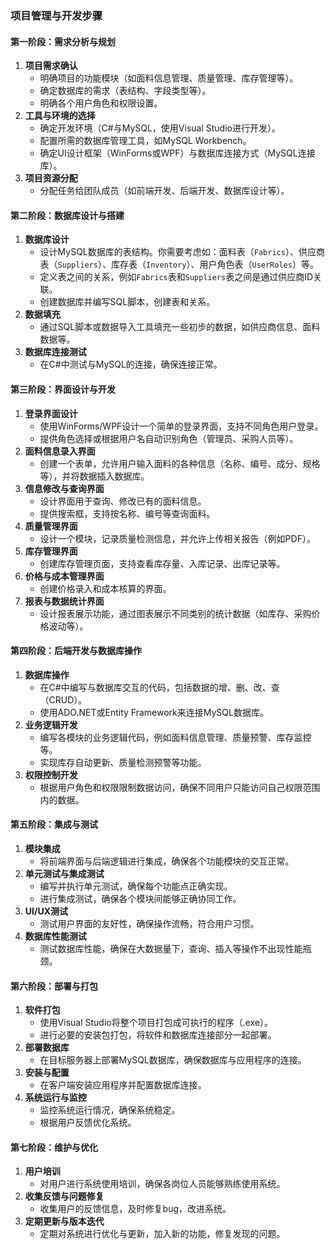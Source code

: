 ### **项目管理与开发步骤**

#### **第一阶段：需求分析与规划**
1. **项目需求确认**
   - 明确项目的功能模块（如面料信息管理、质量管理、库存管理等）。
   - 确定数据库的需求（表结构、字段类型等）。
   - 明确各个用户角色和权限设置。
2. **工具与环境的选择**
   - 确定开发环境（C#与MySQL，使用Visual Studio进行开发）。
   - 配置所需的数据库管理工具，如MySQL Workbench。
   - 确定UI设计框架（WinForms或WPF）与数据库连接方式（MySQL连接库）。
3. **项目资源分配**
   - 分配任务给团队成员（如前端开发、后端开发、数据库设计等）。

#### **第二阶段：数据库设计与搭建**
1. **数据库设计**
   - 设计MySQL数据库的表结构。你需要考虑如：面料表（`Fabrics`）、供应商表（`Suppliers`）、库存表（`Inventory`）、用户角色表（`UserRoles`）等。
   - 定义表之间的关系，例如`Fabrics`表和`Suppliers`表之间是通过供应商ID关联。
   - 创建数据库并编写SQL脚本，创建表和关系。
2. **数据填充**
   - 通过SQL脚本或数据导入工具填充一些初步的数据，如供应商信息、面料数据等。
3. **数据库连接测试**
   - 在C#中测试与MySQL的连接，确保连接正常。

#### **第三阶段：界面设计与开发**
1. **登录界面设计**
   - 使用WinForms/WPF设计一个简单的登录界面，支持不同角色用户登录。
   - 提供角色选择或根据用户名自动识别角色（管理员、采购人员等）。
2. **面料信息录入界面**
   - 创建一个表单，允许用户输入面料的各种信息（名称、编号、成分、规格等），并将数据插入数据库。
3. **信息修改与查询界面**
   - 设计界面用于查询、修改已有的面料信息。
   - 提供搜索框，支持按名称、编号等查询面料。
4. **质量管理界面**
   - 设计一个模块，记录质量检测信息，并允许上传相关报告（例如PDF）。
5. **库存管理界面**
   - 创建库存管理页面，支持查看库存量、入库记录、出库记录等。
6. **价格与成本管理界面**
   - 创建价格录入和成本核算的界面。
7. **报表与数据统计界面**
   - 设计报表展示功能，通过图表展示不同类别的统计数据（如库存、采购价格波动等）。

#### **第四阶段：后端开发与数据库操作**
1. **数据库操作**
   - 在C#中编写与数据库交互的代码，包括数据的增、删、改、查（CRUD）。
   - 使用ADO.NET或Entity Framework来连接MySQL数据库。
2. **业务逻辑开发**
   - 编写各模块的业务逻辑代码，例如面料信息管理、质量预警、库存监控等。
   - 实现库存自动更新、质量检测预警等功能。
3. **权限控制开发**
   - 根据用户角色和权限限制数据访问，确保不同用户只能访问自己权限范围内的数据。

#### **第五阶段：集成与测试**
1. **模块集成**
   - 将前端界面与后端逻辑进行集成，确保各个功能模块的交互正常。
2. **单元测试与集成测试**
   - 编写并执行单元测试，确保每个功能点正确实现。
   - 进行集成测试，确保各个模块间能够正确协同工作。
3. **UI/UX测试**
   - 测试用户界面的友好性，确保操作流畅，符合用户习惯。
4. **数据库性能测试**
   - 测试数据库性能，确保在大数据量下，查询、插入等操作不出现性能瓶颈。

#### **第六阶段：部署与打包**
1. **软件打包**
   - 使用Visual Studio将整个项目打包成可执行的程序（.exe）。
   - 进行必要的安装包打包，将软件和数据库连接部分一起部署。
2. **部署数据库**
   - 在目标服务器上部署MySQL数据库，确保数据库与应用程序的连接。
3. **安装与配置**
   - 在客户端安装应用程序并配置数据库连接。
4. **系统运行与监控**
   - 监控系统运行情况，确保系统稳定。
   - 根据用户反馈优化系统。

#### **第七阶段：维护与优化**
1. **用户培训**
   - 对用户进行系统使用培训，确保各岗位人员能够熟练使用系统。
2. **收集反馈与问题修复**
   - 收集用户的反馈信息，及时修复bug，改进系统。
3. **定期更新与版本迭代**
   - 定期对系统进行优化与更新，加入新的功能，修复发现的问题。


